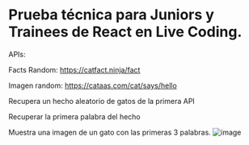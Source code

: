 # Prueba técnica para Juniors y Trainees de React en Live Coding.
APIs:

Facts Random: https://catfact.ninja/fact

Imagen random: https://cataas.com/cat/says/hello

Recupera un hecho aleatorio de gatos de la primera API

Recuperar la primera palabra del hecho

Muestra una imagen de un gato con las primeras 3 palabras.
![image](https://github.com/vaancillo/prueba-tecnica-react/assets/101389260/61b06c78-15b5-4e23-8b04-d5046f566528)
